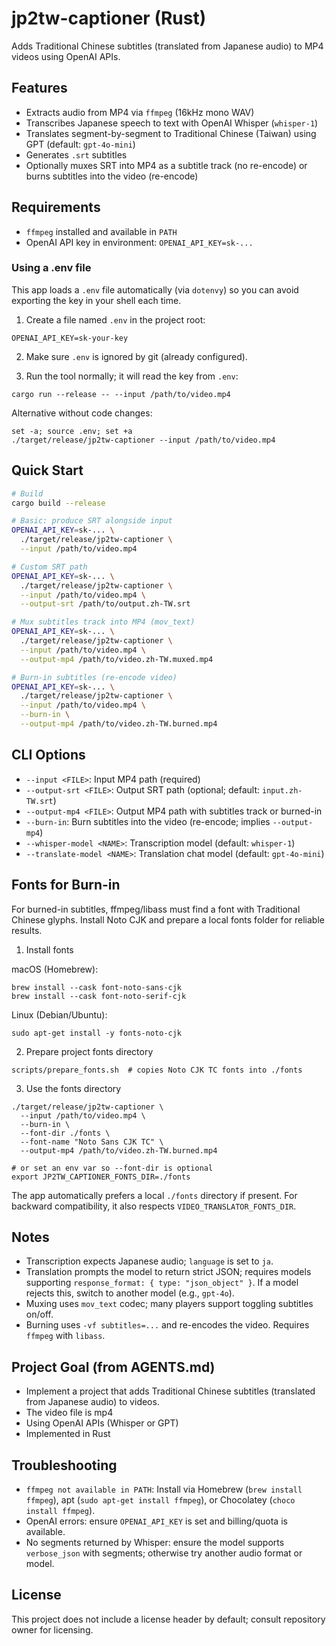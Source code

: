 # jp2tw-captioner (Rust)

Adds Traditional Chinese subtitles (translated from Japanese audio) to MP4 videos using OpenAI APIs.

## Features

- Extracts audio from MP4 via `ffmpeg` (16kHz mono WAV)
- Transcribes Japanese speech to text with OpenAI Whisper (`whisper-1`)
- Translates segment-by-segment to Traditional Chinese (Taiwan) using GPT (default: `gpt-4o-mini`)
- Generates `.srt` subtitles
- Optionally muxes SRT into MP4 as a subtitle track (no re-encode) or burns subtitles into the video (re-encode)

## Requirements

- `ffmpeg` installed and available in `PATH`
- OpenAI API key in environment: `OPENAI_API_KEY=sk-...`

### Using a .env file

This app loads a `.env` file automatically (via `dotenvy`) so you can avoid exporting the key in your shell each time.

1) Create a file named `.env` in the project root:

```
OPENAI_API_KEY=sk-your-key
```

2) Make sure `.env` is ignored by git (already configured).

3) Run the tool normally; it will read the key from `.env`:

```
cargo run --release -- --input /path/to/video.mp4
```

Alternative without code changes:

```
set -a; source .env; set +a
./target/release/jp2tw-captioner --input /path/to/video.mp4
```

## Quick Start

```bash
# Build
cargo build --release

# Basic: produce SRT alongside input
OPENAI_API_KEY=sk-... \
  ./target/release/jp2tw-captioner \
  --input /path/to/video.mp4

# Custom SRT path
OPENAI_API_KEY=sk-... \
  ./target/release/jp2tw-captioner \
  --input /path/to/video.mp4 \
  --output-srt /path/to/output.zh-TW.srt

# Mux subtitles track into MP4 (mov_text)
OPENAI_API_KEY=sk-... \
  ./target/release/jp2tw-captioner \
  --input /path/to/video.mp4 \
  --output-mp4 /path/to/video.zh-TW.muxed.mp4

# Burn-in subtitles (re-encode video)
OPENAI_API_KEY=sk-... \
  ./target/release/jp2tw-captioner \
  --input /path/to/video.mp4 \
  --burn-in \
  --output-mp4 /path/to/video.zh-TW.burned.mp4
```

## CLI Options

- `--input <FILE>`: Input MP4 path (required)
- `--output-srt <FILE>`: Output SRT path (optional; default: `input.zh-TW.srt`)
- `--output-mp4 <FILE>`: Output MP4 path with subtitles track or burned-in
- `--burn-in`: Burn subtitles into the video (re-encode; implies `--output-mp4`)
- `--whisper-model <NAME>`: Transcription model (default: `whisper-1`)
- `--translate-model <NAME>`: Translation chat model (default: `gpt-4o-mini`)

## Fonts for Burn-in

For burned-in subtitles, ffmpeg/libass must find a font with Traditional Chinese glyphs. Install Noto CJK and prepare a local fonts folder for reliable results.

1) Install fonts

macOS (Homebrew):

```
brew install --cask font-noto-sans-cjk
brew install --cask font-noto-serif-cjk
```

Linux (Debian/Ubuntu):

```
sudo apt-get install -y fonts-noto-cjk
```

2) Prepare project fonts directory

```
scripts/prepare_fonts.sh  # copies Noto CJK TC fonts into ./fonts
```

3) Use the fonts directory

```
./target/release/jp2tw-captioner \
  --input /path/to/video.mp4 \
  --burn-in \
  --font-dir ./fonts \
  --font-name "Noto Sans CJK TC" \
  --output-mp4 /path/to/video.zh-TW.burned.mp4

# or set an env var so --font-dir is optional
export JP2TW_CAPTIONER_FONTS_DIR=./fonts
```

The app automatically prefers a local `./fonts` directory if present. For backward compatibility, it also respects `VIDEO_TRANSLATOR_FONTS_DIR`.

## Notes

- Transcription expects Japanese audio; `language` is set to `ja`.
- Translation prompts the model to return strict JSON; requires models supporting `response_format: { type: "json_object" }`. If a model rejects this, switch to another model (e.g., `gpt-4o`).
- Muxing uses `mov_text` codec; many players support toggling subtitles on/off.
- Burning uses `-vf subtitles=...` and re-encodes the video. Requires `ffmpeg` with `libass`.

## Project Goal (from AGENTS.md)

- Implement a project that adds Traditional Chinese subtitles (translated from Japanese audio) to videos.
- The video file is mp4
- Using OpenAI APIs (Whisper or GPT)
- Implemented in Rust

## Troubleshooting

- `ffmpeg not available in PATH`: Install via Homebrew (`brew install ffmpeg`), apt (`sudo apt-get install ffmpeg`), or Chocolatey (`choco install ffmpeg`).
- OpenAI errors: ensure `OPENAI_API_KEY` is set and billing/quota is available.
- No segments returned by Whisper: ensure the model supports `verbose_json` with segments; otherwise try another audio format or model.

## License

This project does not include a license header by default; consult repository owner for licensing.
